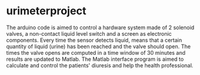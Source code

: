 # urimeterproject

The arduino code is aimed to control a hardware system made of 2 solenoid valves, a non-contact liquid level switch and a screen as electronic components. Every time the sensor detects liquid, means that a certain quantity of liquid (urine) has been reached and the valve should open. The times the valve opens are computed in a time window of 30 minutes and results are updated to Matlab. The Matlab interface program is aimed to calculate and control the patients' diuresis and help the health professional.
